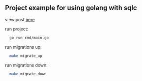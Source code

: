 ## Project example for using golang with sqlc

view post [here](https://wiliamvj.github.io/posts/golang-sqlc/)

run project:
```bash
  go run cmd/main.go
```

run migrations up:
```bash
  make migrate_up
```

run migrations down:
```bash
  make migrate_down
```
